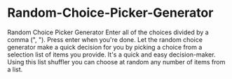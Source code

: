 # Random-Choice-Picker-Generator
Random Choice Picker Generator
Enter all of the choices divided by a comma (", "). Press enter when you're done. Let the random choice generator make a quick decision for you by picking a choice from a selection list of items you provide. It's a quick and easy decision-maker. Using this list shuffler you can choose at random any number of items from a list.
